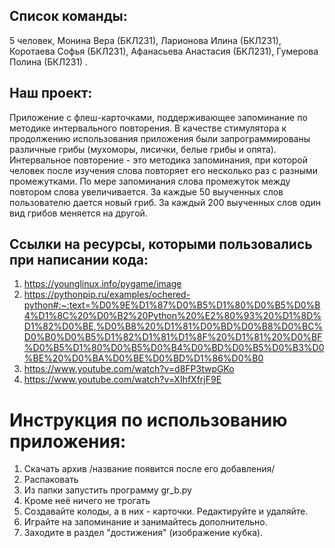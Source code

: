 ## Список команды:
5 человек, Монина Вера (БКЛ231), Ларионова Илина (БКЛ231), Коротаева Софья (БКЛ231), Афанасьева Анастасия (БКЛ231), Гумерова Полина (БКЛ231) .
## Наш проект:
Приложение с флеш-карточками, поддерживающее запоминание по методике интервального повторения. В качестве стимулятора к продолжению использования приложения были запрограммированы различные грибы (мухоморы, лисички, белые грибы и опята).
Интервальное повторение - это методика запоминания, при которой человек после изучения слова повторяет его несколько раз с разными промежутками. По мере запоминания слова промежуток между повтором слова увеличивается.
За каждые 50 выученных слов пользователю дается новый гриб. За каждый 200 выученных слов один вид грибов меняется на другой. 
## Ссылки на ресурсы, которыми пользовались при написании кода: 
1) https://younglinux.info/pygame/image
2) https://pythonpip.ru/examples/ochered-python#:~:text=%D0%9E%D1%87%D0%B5%D1%80%D0%B5%D0%B4%D1%8C%20%D0%B2%20Python%20%E2%80%93%20%D1%8D%D1%82%D0%BE,%D0%B8%20%D1%81%D0%BD%D0%B8%D0%BC%D0%B0%D0%B5%D1%82%D1%81%D1%8F%20%D1%81%20%D0%BF%D0%B5%D1%80%D0%B5%D0%B4%D0%BD%D0%B5%D0%B3%D0%BE%20%D0%BA%D0%BE%D0%BD%D1%86%D0%B0
3) https://www.youtube.com/watch?v=d8FP3twpGKo
4) https://www.youtube.com/watch?v=XIhfXfrjF9E
# Инструкция по использованию приложения:
1. Скачать архив /название появится после его добавления/
2. Распаковать
3. Из папки запустить программу gr_b.py
4. Кроме неё ничего не трогать
5. Создавайте колоды, а в них - карточки. Редактируйте и удаляйте.
6. Играйте на запоминание и занимайтесь дополнительно.
7. Заходите в раздел "достижения" (изображение кубка).
